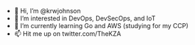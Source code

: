- 👋 Hi, I’m @krwjohnson
- 👀 I’m interested in DevOps, DevSecOps, and IoT
- 🌱 I’m currently learning Go and AWS (studying for my CCP)
- 📫 Hit me up on twitter.com/TheKZA

<!---
krwjohnson/krwjohnson is a ✨ special ✨ repository because its `README.md` (this file) appears on your GitHub profile.
You can click the Preview link to take a look at your changes.
--->
